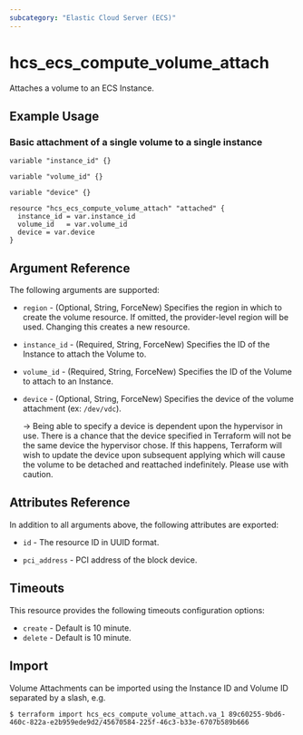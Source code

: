 ```yaml
---
subcategory: "Elastic Cloud Server (ECS)"
---
```


# hcs_ecs_compute_volume_attach

Attaches a volume to an ECS Instance.

## Example Usage

### Basic attachment of a single volume to a single instance

```hcl
variable "instance_id" {}

variable "volume_id" {}

variable "device" {}

resource "hcs_ecs_compute_volume_attach" "attached" {
  instance_id = var.instance_id
  volume_id   = var.volume_id
  device = var.device
}
```

## Argument Reference

The following arguments are supported:

* `region` - (Optional, String, ForceNew) Specifies the region in which to create the volume resource. If omitted, the
  provider-level region will be used. Changing this creates a new resource.

* `instance_id` - (Required, String, ForceNew) Specifies the ID of the Instance to attach the Volume to.

* `volume_id` - (Required, String, ForceNew) Specifies the ID of the Volume to attach to an Instance.

* `device` - (Optional, String, ForceNew) Specifies the device of the volume attachment (ex: `/dev/vdc`).

  -> Being able to specify a device is dependent upon the hypervisor in use. There is a chance that the device
  specified in Terraform will not be the same device the hypervisor chose. If this happens, Terraform will wish to
  update the device upon subsequent applying which will cause the volume to be detached and reattached indefinitely.
  Please use with caution.

## Attributes Reference

In addition to all arguments above, the following attributes are exported:

* `id` - The resource ID in UUID format.

* `pci_address` - PCI address of the block device.

## Timeouts

This resource provides the following timeouts configuration options:

* `create` - Default is 10 minute.
* `delete` - Default is 10 minute.

## Import

Volume Attachments can be imported using the Instance ID and Volume ID separated by a slash, e.g.

```shell
$ terraform import hcs_ecs_compute_volume_attach.va_1 89c60255-9bd6-460c-822a-e2b959ede9d2/45670584-225f-46c3-b33e-6707b589b666
```
